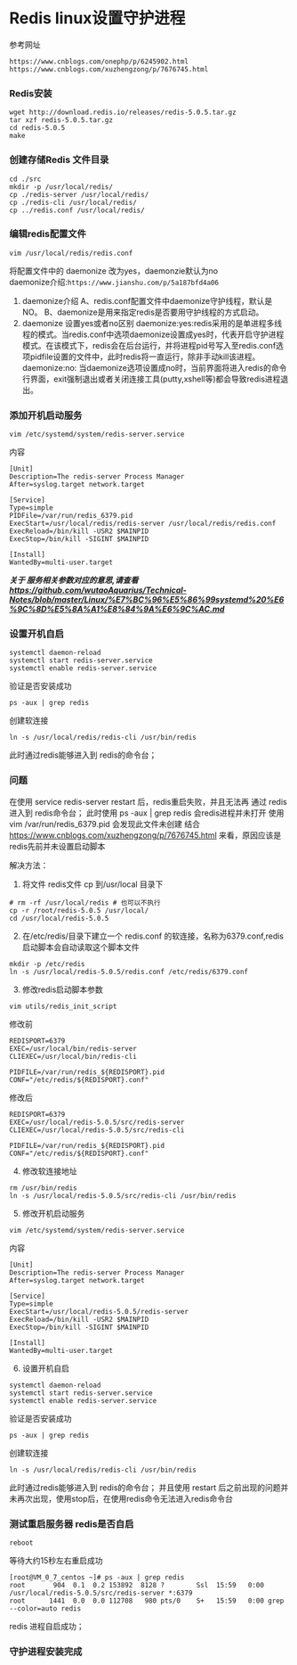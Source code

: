 # Redis linux设置守护进程
参考网址
```
https://www.cnblogs.com/onephp/p/6245902.html
https://www.cnblogs.com/xuzhengzong/p/7676745.html
```

### Redis安装 
```shell
wget http://download.redis.io/releases/redis-5.0.5.tar.gz
tar xzf redis-5.0.5.tar.gz
cd redis-5.0.5
make
```

### 创建存储Redis 文件目录
```shell
cd ./src
mkdir -p /usr/local/redis/
cp ./redis-server /usr/local/redis/
cp ./redis-cli /usr/local/redis/
cp ../redis.conf /usr/local/redis/
```

### 编辑redis配置文件
```
vim /usr/local/redis/redis.conf
```
将配置文件中的 daemonize 改为yes，daemonzie默认为no  
daemonize介绍:`https://www.jianshu.com/p/5a187bfd4a06`
1. daemonize介绍
  A、redis.conf配置文件中daemonize守护线程，默认是NO。
  B、daemonize是用来指定redis是否要用守护线程的方式启动。
2. daemonize 设置yes或者no区别
  daemonize:yes:redis采用的是单进程多线程的模式。当redis.conf中选项daemonize设置成yes时，代表开启守护进程模式。在该模式下，redis会在后台运行，并将进程pid号写入至redis.conf选项pidfile设置的文件中，此时redis将一直运行，除非手动kill该进程。
  daemonize:no: 当daemonize选项设置成no时，当前界面将进入redis的命令行界面，exit强制退出或者关闭连接工具(putty,xshell等)都会导致redis进程退出。

### 添加开机启动服务
```
vim /etc/systemd/system/redis-server.service
```
内容
```shell
[Unit]
Description=The redis-server Process Manager
After=syslog.target network.target

[Service]
Type=simple
PIDFile=/var/run/redis_6379.pid
ExecStart=/usr/local/redis/redis-server /usr/local/redis/redis.conf         
ExecReload=/bin/kill -USR2 $MAINPID
ExecStop=/bin/kill -SIGINT $MAINPID

[Install]
WantedBy=multi-user.target
```
***关于 服务相关参数对应的意思,请查看 https://github.com/wutaoAquarius/Technical-Notes/blob/master/Linux/%E7%BC%96%E5%86%99systemd%20%E6%9C%8D%E5%8A%A1%E8%84%9A%E6%9C%AC.md***

### 设置开机自启
```
systemctl daemon-reload 
systemctl start redis-server.service 
systemctl enable redis-server.service
```
验证是否安装成功
```
ps -aux | grep redis
```
创建软连接
```
ln -s /usr/local/redis/redis-cli /usr/bin/redis
```
此时通过redis能够进入到 redis的命令台；


### 问题
在使用 service redis-server restart 后，redis重启失败，并且无法再 通过 redis 进入到 redis命令台；
此时使用 ps -aux | grep redis 会redis进程并未打开
使用 vim /var/run/redis_6379.pid 会发现此文件未创建
结合 https://www.cnblogs.com/xuzhengzong/p/7676745.html 来看，原因应该是 redis先前并未设置启动脚本

解决方法：
1. 将文件 redis文件 cp 到/usr/local 目录下
```shell
# rm -rf /usr/local/redis # 也可以不执行
cp -r /root/redis-5.0.5 /usr/local/
cd /usr/local/redis-5.0.5
```
2. 在/etc/redis/目录下建立一个 redis.conf 的软连接，名称为6379.conf,redis启动脚本会自动读取这个脚本文件
```
mkdir -p /etc/redis
ln -s /usr/local/redis-5.0.5/redis.conf /etc/redis/6379.conf
```
3. 修改redis启动脚本参数
```shell
vim utils/redis_init_script
```
修改前
```shell
REDISPORT=6379
EXEC=/usr/local/bin/redis-server
CLIEXEC=/usr/local/bin/redis-cli

PIDFILE=/var/run/redis_${REDISPORT}.pid
CONF="/etc/redis/${REDISPORT}.conf"
```
修改后
```
REDISPORT=6379
EXEC=/usr/local/redis-5.0.5/src/redis-server
CLIEXEC=/usr/local/redis-5.0.5/src/redis-cli

PIDFILE=/var/run/redis_${REDISPORT}.pid
CONF="/etc/redis/${REDISPORT}.conf"
```
4. 修改软连接地址
```
rm /usr/bin/redis 
ln -s /usr/local/redis-5.0.5/src/redis-cli /usr/bin/redis
```
5. 修改开机启动服务
```
vim /etc/systemd/system/redis-server.service
```
内容
```shell
[Unit]
Description=The redis-server Process Manager
After=syslog.target network.target

[Service]
Type=simple
ExecStart=/usr/local/redis-5.0.5/redis-server
ExecReload=/bin/kill -USR2 $MAINPID
ExecStop=/bin/kill -SIGINT $MAINPID

[Install]
WantedBy=multi-user.target
```
6. 设置开机自启
```
systemctl daemon-reload 
systemctl start redis-server.service 
systemctl enable redis-server.service
```
验证是否安装成功
```
ps -aux | grep redis
```
创建软连接
```
ln -s /usr/local/redis/redis-cli /usr/bin/redis
```
此时通过redis能够进入到 redis的命令台；
并且使用 restart 后之前出现的问题并未再次出现，使用stop后，在使用redis命令无法进入redis命令台

### 测试重启服务器 redis是否自启
```
reboot
```
等待大约15秒左右重启成功
```
[root@VM_0_7_centos ~]# ps -aux | grep redis
root       904  0.1  0.2 153892  8128 ?        Ssl  15:59   0:00 /usr/local/redis-5.0.5/src/redis-server *:6379
root      1441  0.0  0.0 112708   980 pts/0    S+   15:59   0:00 grep --color=auto redis
```
redis 进程自启成功；

### 守护进程安装完成
